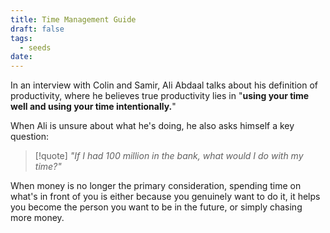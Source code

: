 ```yaml
---
title: Time Management Guide
draft: false
tags:
  - seeds
date:
---
```

In an interview with Colin and Samir, Ali Abdaal talks about his definition of productivity, where he believes true productivity lies in "**using your time well and using your time intentionally.**" 

When Ali is unsure about what he's doing, he also asks himself a key question: 

> [!quote] *"If I had 100 million in the bank, what would I do with my time?"* 

When money is no longer the primary consideration, spending time on what's in front of you is either because you genuinely want to do it, it helps you become the person you want to be in the future, or simply chasing more money.
